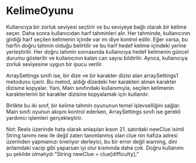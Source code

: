 # KelimeOyunu

Kullanıcıya bir zorluk seviyesi seçtirir ve bu seviyeye bağlı olarak bir kelime seçer. Daha sonra kullanıcıdan harf tahminleri alır. Her tahminde, kullanıcının girdiği harf seçilen kelimenin içinde var mı diye kontrol edilir. Eğer varsa, bu harfin doğru tahmin olduğu belirtilir ve bu harf hedef kelime içindeki yerine yerleştirilir. Her doğru tahmin sonrasında kullanıcıya hedef kelimenin güncel durumu gösterilir ve kullanıcının kalan can sayısı bildirilir. Ayrıca, kullanıcıya zorluk seviyesine uygun bir ipucu verilir.

ArraySettings sınıfı ise, bir dize ve bir karakter dizisi alan arraySettings1 metodunu içerir. Bu metod, aldığı dizedeki her karakteri alınan karakter dizisine kopyalar. Yani, Main sınıfındaki kullanımıyla, seçilen kelimenin karakterlerini bir karakter dizisine kopyalamak için kullanılır.

Birlikte bu iki sınıf, bir kelime tahmin oyununun temel işlevselliğini sağlar. Main sınıfı oyunun akışını kontrol ederken, ArraySettings sınıfı ise gerekli yardımcı işlemleri gerçekleştirir.

Not: Reels üzerinde hata olarak anlaşılan kısım 21. satırdaki newClue isimli String tanımı new ile değil zaten tanımlanmış olan clue nin hafıza adresi üzerinden yapmamızı öneriyor derleyici,
bu bir error değil warning, dini anlamdaki vacip gibi yaparsan iyi olur kısmında daha çok. Doğru kullanımı şu şekilde olmalıydı "String newClue = clue[difficulty];"
